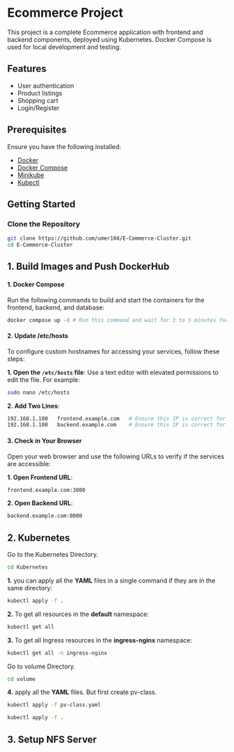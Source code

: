 # Ecommerce Project
This project is a complete Ecommerce application with frontend and backend components, deployed using Kubernetes. Docker Compose is used for local development and testing.

## Features
- User authentication
- Product listings
- Shopping cart
- Login/Register

## Prerequisites
Ensure you have the following installed:
- [Docker](https://www.docker.com/get-started)
- [Docker Compose](https://docs.docker.com/compose/install/)
- [Minikube](https://minikube.sigs.k8s.io/docs/start/)
- [Kubectl](https://kubernetes.io/docs/tasks/tools/)

## Getting Started
### Clone the Repository
```bash
git clone https://github.com/umer104/E-Commerce-Cluster.git
cd E-Commerce-Cluster
```
## 1. Build Images and Push DockerHub


#### 1. Docker Compose
Run the following commands to build and start the containers for the frontend, backend, and database:
```bash
docker compose up -d # Run this command and wait for 3 to 5 minutes for the containers to be properly running.
```

#### 2. Update /etc/hosts
To configure custom hostnames for accessing your services, follow these steps:

**1. Open the `/etc/hosts` file**:
   Use a text editor with elevated permissions to edit the file. For example:
   ```bash
   sudo nano /etc/hosts
   ```
**2. Add Two Lines**:
   ```bash
   192.168.1.100   frontend.example.com   # Ensure this IP is correct for your VM
   192.168.1.100   backend.example.com    # Ensure this IP is correct for your VM
   ```

#### 3. Check in Your Browser
Open your web browser and use the following URLs to verify if the services are accessible:

**1. Open Frontend URL**:
   ```bash
   frontend.example.com:3000
   ```
**2. Open Backend URL**:
   ```bash
   backend.example.com:8000
   ```

## 2. Kubernetes
Go to the Kubernetes Directory.
```bash
cd Kubernetes
```
**1.** you can apply all the **YAML** files in a single command if they are in the same directory:
```bash
kubectl apply -f .
```
**2.** To get all resources in the **default** namespace:
```bash
kubectl get all
```
**3.** To get all Ingress resources in the **ingress-nginx** namespace:
```bash
kubectl get all -n ingress-nginx
```
Go to volume Directory.
```bash
cd volume
```
**4.** apply all the **YAML** files. But first create pv-class.
```bash
kubectl apply -f pv-class.yaml
```
```bash
kubectl apply -f .
```

## 3. Setup NFS Server
